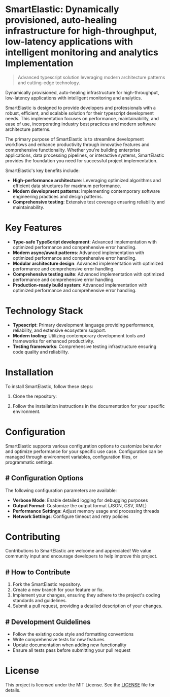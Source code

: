 <!-- fallback_SmartElastic_20250727043557_87458 -->

# SmartElastic: Dynamically provisioned, auto-healing infrastructure for high-throughput, low-latency applications with intelligent monitoring and analytics Implementation
> Advanced typescript solution leveraging modern architecture patterns and cutting-edge technology.

Dynamically provisioned, auto-healing infrastructure for high-throughput, low-latency applications with intelligent monitoring and analytics.

SmartElastic is designed to provide developers and professionals with a robust, efficient, and scalable solution for their typescript development needs. This implementation focuses on performance, maintainability, and ease of use, incorporating industry best practices and modern software architecture patterns.

The primary purpose of SmartElastic is to streamline development workflows and enhance productivity through innovative features and comprehensive functionality. Whether you're building enterprise applications, data processing pipelines, or interactive systems, SmartElastic provides the foundation you need for successful project implementation.

SmartElastic's key benefits include:

* **High-performance architecture**: Leveraging optimized algorithms and efficient data structures for maximum performance.
* **Modern development patterns**: Implementing contemporary software engineering practices and design patterns.
* **Comprehensive testing**: Extensive test coverage ensuring reliability and maintainability.

# Key Features

* **Type-safe TypeScript development**: Advanced implementation with optimized performance and comprehensive error handling.
* **Modern async/await patterns**: Advanced implementation with optimized performance and comprehensive error handling.
* **Modular architecture design**: Advanced implementation with optimized performance and comprehensive error handling.
* **Comprehensive testing suite**: Advanced implementation with optimized performance and comprehensive error handling.
* **Production-ready build system**: Advanced implementation with optimized performance and comprehensive error handling.

# Technology Stack

* **Typescript**: Primary development language providing performance, reliability, and extensive ecosystem support.
* **Modern tooling**: Utilizing contemporary development tools and frameworks for enhanced productivity.
* **Testing frameworks**: Comprehensive testing infrastructure ensuring code quality and reliability.

# Installation

To install SmartElastic, follow these steps:

1. Clone the repository:


2. Follow the installation instructions in the documentation for your specific environment.

# Configuration

SmartElastic supports various configuration options to customize behavior and optimize performance for your specific use case. Configuration can be managed through environment variables, configuration files, or programmatic settings.

## # Configuration Options

The following configuration parameters are available:

* **Verbose Mode**: Enable detailed logging for debugging purposes
* **Output Format**: Customize the output format (JSON, CSV, XML)
* **Performance Settings**: Adjust memory usage and processing threads
* **Network Settings**: Configure timeout and retry policies

# Contributing

Contributions to SmartElastic are welcome and appreciated! We value community input and encourage developers to help improve this project.

## # How to Contribute

1. Fork the SmartElastic repository.
2. Create a new branch for your feature or fix.
3. Implement your changes, ensuring they adhere to the project's coding standards and guidelines.
4. Submit a pull request, providing a detailed description of your changes.

## # Development Guidelines

* Follow the existing code style and formatting conventions
* Write comprehensive tests for new features
* Update documentation when adding new functionality
* Ensure all tests pass before submitting your pull request

# License

This project is licensed under the MIT License. See the [LICENSE](https://github.com/marcmotta/SmartElastic/blob/main/LICENSE) file for details.
